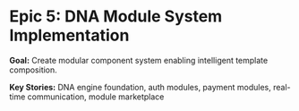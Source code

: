# Epic 5: DNA Module System Implementation

**Goal:** Create modular component system enabling intelligent template
composition.

**Key Stories:** DNA engine foundation, auth modules, payment modules, real-time
communication, module marketplace
